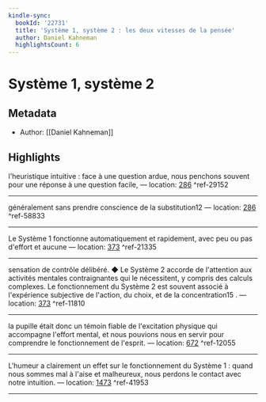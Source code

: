 ```yaml
---
kindle-sync:
  bookId: '22731'
  title: 'Système 1, système 2 : les deux vitesses de la pensée'
  author: Daniel Kahneman
  highlightsCount: 6
---
```

# Système 1, système 2
## Metadata
* Author: [[Daniel Kahneman]]

## Highlights
l'heuristique intuitive : face à une question ardue, nous penchons souvent pour une réponse à une question facile, — location: [286]() ^ref-29152

---
généralement sans prendre conscience de la substitution12 — location: [286]() ^ref-58833

---
Le Système 1 fonctionne automatiquement et rapidement, avec peu ou pas d'effort et aucune — location: [373]() ^ref-21335

---
sensation de contrôle délibéré. ◆ Le Système 2 accorde de l'attention aux activités mentales contraignantes qui le nécessitent, y compris des calculs complexes. Le fonctionnement du Système 2 est souvent associé à l'expérience subjective de l'action, du choix, et de la concentration15 . — location: [373]() ^ref-11810

---
la pupille était donc un témoin fiable de l'excitation physique qui accompagne l'effort mental, et nous pouvions nous en servir pour comprendre le fonctionnement de l'esprit. — location: [672]() ^ref-12055

---
L'humeur a clairement un effet sur le fonctionnement du Système 1 : quand nous sommes mal à l'aise et malheureux, nous perdons le contact avec notre intuition. — location: [1473]() ^ref-41953

---
